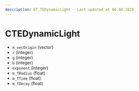 ```yaml
---
description: DT_TEDynamicLight - Last updated at 06.08.2019
---
```


# CTEDynamicLight


* `m_vecOrigin` (vector)
* `r` (integer)
* `g` (integer)
* `b` (integer)
* `exponent` (integer)
* `m_fRadius` (float)
* `m_fTime` (float)
* `m_fDecay` (float)